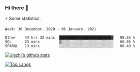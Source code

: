 ### Hi there 👋

⚡ Some statistics:

<!--START_SECTION:waka-->
```text
Week: 30 December, 2020 - 06 January, 2021

Other    44 hrs 32 mins  ████████████████████████▓   98.65 % 
SQL      23 mins         ▒░░░░░░░░░░░░░░░░░░░░░░░░   00.86 % 
SPARQL   13 mins         ░░░░░░░░░░░░░░░░░░░░░░░░░   00.49 % 
```
<!--END_SECTION:waka-->

[![Jiezhi's github stats](https://github-readme-stats.vercel.app/api?username=Jiezhi&show_icons=true)](https://github.com/Jiezhi/github-readme-stats)

[![Top Langs](https://github-readme-stats.vercel.app/api/top-langs/?username=Jiezhi&hide=javascript,html)](https://github.com/Jiezhi/github-readme-stats)
<!--
**Jiezhi/Jiezhi** is a ✨ _special_ ✨ repository because its `README.md` (this file) appears on your GitHub profile.

Here are some ideas to get you started:

- 🔭 I’m currently working on ...
- 🌱 I’m currently learning ...
- 👯 I’m looking to collaborate on ...
- 🤔 I’m looking for help with ...
- 💬 Ask me about ...
- 📫 How to reach me: ...
- 😄 Pronouns: ...
- ⚡ Fun fact: ...
-->

